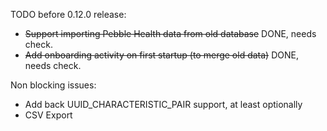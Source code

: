 TODO before 0.12.0 release:

* ~~Support importing Pebble Health data from old database~~ DONE, needs check.
* ~~Add onboarding activity on first startup (to merge old data)~~ DONE, needs check.

Non blocking issues:

* Add back UUID_CHARACTERISTIC_PAIR support, at least optionally
* CSV Export
